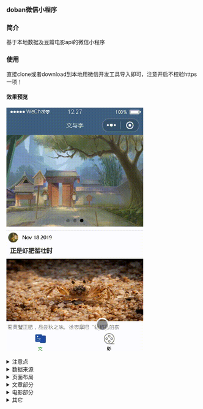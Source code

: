 ### doban微信小程序
### 简介
基于本地数据及豆瓣电影api的微信小程序
### 使用
直接clone或者download到本地用微信开发工具导入即可，注意开启不校验https一项！
#### 效果预览
![预览图](https://github.com/wavedanger/wavedanger.github.io/blob/master/images/show.gif?raw=true)
<details>
  
<summary>注意点</summary>

#### 1. 全局配置与页面配置
页面配置会覆盖全局配置，如未设置页面配置会使用全局配置
例如：app.json和page.json下的navigationBarBackgroundColor,page.json会覆盖app.json
  
#### 2. 绝对路径与相对路径
绝对路径以"/"开头，相对路径以"../"开头，一般可以相互通用
  
#### 3. wx.navigateTo与wx.redirectTo差异
跳转时，调用的生命周期不同，前者会调用onHide后者会调用onUnload
  
#### 4. catchtap与bindtap
非冒泡与冒泡
  
#### 5. template与component
相同：都是组件化
不同：template主要是展示，而component拥有自己的js
使用：普通展示用template，较强逻辑使用component

#### 6. currentTarget与target
一个指触发，另一个指产生

#### 7. template组件使用
嵌套组件时，由内往外
传递数据时，由外往内
传递数据对象时，可用"..."扩展运算符传递属性

#### 8. 数据传递undefine
一般数据传递的对象需初始化，因为数据一般是那异步请求

#### 9. scroview不支持上拉刷新
改用view监听onPullDownRefresh函数，同时scroview的bindscrolltolower可改为监听onReachBottom

#### 10. 自定义data-的问题
data-imgUrl取值时，需为e.currentTarget.dataset.imgurl(小写)，data-后的命名会自动转为小写
</details>

<details>
<summary>数据来源</summary>

#### 1.本地数据
* 创建本地数据对象，再通过module.exports暴露，require引入使用
#### 2.数据接口

[详细请参考接口文档](https://douban-api-docs.zce.me/movie.html)

* 豆瓣电影接口
```
baseUrl:"http://api.douban.com",//主域名
apikeyStr: "?apikey=0df993c66c0c636e29ecbb5344252a4a",//务必带上
requestUrl:baseUrl+"/v2/movie/top250"+apikeyStr
```
* 大佬代理豆瓣电影接口
```
baseUrl:"https://douban.uieee.com"//主域名
requestUrl:baseUrl+"/v2/movie/top250"
```
* 豆瓣电影线上爬取搜索接口
```
//可用搜索api,实为豆瓣搜索提示，数据只有6条,且数据简单，q后为检索数据
searchUrl ="https://movie.douban.com/j/subject_suggest?q=%E5%9B%A7%E5%A6%88"
```
</details>

<details>
<summary>页面布局</summary> 

#### 1.flex布局
* 主要为以下这几个属性
```
flex-direction:row/column
flex:1
align-item:center
align-content:flex-start
```
#### 2.template嵌套
* 主要为电影九宫格，电影列表，单个电影，星星评分，从大往小嵌套
![嵌套关系图](https://github.com/wavedanger/wavedanger.github.io/blob/master/images/template.PNG?raw=true)
</details>

<details>
<summary>文章部分</summary>

#### 1.文章页
* 内容为轮播图加文章列表，而单个文章分离为template
* 知识点：template使用，页面传参跳转，本地数据引入
#### 2.文章详情页
* 内容为查看文章详情，收藏，分享，播放音乐
* 知识点：storage缓存，backgroundAudioManager音乐相关api操作,全局变量globalData使用，接收跳转数据，本地数据引入
</details>

<details>
<summary>电影部分</summary>

#### 1.电影页
* 内容为搜索接口+电影排行榜，搜索结果与排行榜交互显示
* 知识点：template嵌套使用，全局变量globalData使用，请求url拼接标志区分，通用util函数封装使用（包括请求接口，数据处理），js对象key值处理，数据跳转传参，wx:if页面显隐控制
#### 2.更多电影
* 内容为更多电影，每次加载20条数据，下拉刷新，上滑增加
* 知识点：接收跳转数据，全局变量globalData使用，通用util函数封装使用（包括请求接口，数据处理），template嵌套使用，
#### 3.电影详情
* 内容为电影详情
* 知识点：全局变量globalData使用，请求url拼接，通用util函数封装使用（包括请求接口，数据处理），接收跳转数据，监听用户上拉和下拉触底事件，loading api优化
</details>

<details>
<summary>其它</summary>
</details>
